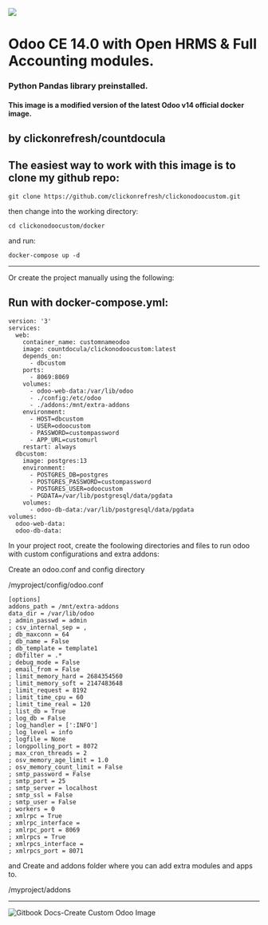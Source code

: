 ![](https://user-images.githubusercontent.com/72121107/114141513-f80c9500-9911-11eb-9903-06538c0a7477.png)

# Odoo CE 14.0 with Open HRMS & Full Accounting modules.

### Python Pandas library preinstalled.

#### This image is a modified version of the latest Odoo v14 official docker image.

by clickonrefresh/countdocula
---------

## The easiest way to work with this image is to clone my github repo:
```
git clone https://github.com/clickonrefresh/clickonodoocustom.git
```
then change into the working directory:
```
cd clickonodoocustom/docker
```
and run:
```
docker-compose up -d
```
-----------
Or create the project manually using the following:

## Run with docker-compose.yml:

```
version: '3'
services:
  web:
    container_name: customnameodoo
    image: countdocula/clickonodoocustom:latest
    depends_on:
      - dbcustom
    ports:
      - 8069:8069
    volumes:
      - odoo-web-data:/var/lib/odoo
      - ./config:/etc/odoo
      - ./addons:/mnt/extra-addons
    environment:
      - HOST=dbcustom
      - USER=odoocustom
      - PASSWORD=custompassword
      - APP_URL=customurl
    restart: always
  dbcustom:
    image: postgres:13
    environment:
      - POSTGRES_DB=postgres
      - POSTGRES_PASSWORD=custompassword
      - POSTGRES_USER=odoocustom
      - PGDATA=/var/lib/postgresql/data/pgdata
    volumes:
      - odoo-db-data:/var/lib/postgresql/data/pgdata
volumes:
  odoo-web-data:
  odoo-db-data:
```


In your project root, create the foolowing directories and files to run odoo with custom configurations and extra addons:

Create an odoo.conf and config directory

/myproject/config/odoo.conf
```
[options]
addons_path = /mnt/extra-addons
data_dir = /var/lib/odoo
; admin_passwd = admin
; csv_internal_sep = ,
; db_maxconn = 64
; db_name = False
; db_template = template1
; dbfilter = .*
; debug_mode = False
; email_from = False
; limit_memory_hard = 2684354560
; limit_memory_soft = 2147483648
; limit_request = 8192
; limit_time_cpu = 60
; limit_time_real = 120
; list_db = True
; log_db = False
; log_handler = [':INFO']
; log_level = info
; logfile = None
; longpolling_port = 8072
; max_cron_threads = 2
; osv_memory_age_limit = 1.0
; osv_memory_count_limit = False
; smtp_password = False
; smtp_port = 25
; smtp_server = localhost
; smtp_ssl = False
; smtp_user = False
; workers = 0
; xmlrpc = True
; xmlrpc_interface = 
; xmlrpc_port = 8069
; xmlrpcs = True
; xmlrpcs_interface = 
; xmlrpcs_port = 8071
```


and Create and addons folder where you can add extra modules and apps to. 

/myproject/addons

----------------------------

![Gitbook Docs-Create Custom Odoo Image](https://clickonrefresh.gitbook.io/how-to-create-a-custom-odoo-docker-image/)
